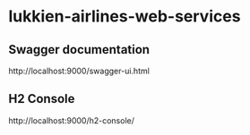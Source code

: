 
# lukkien-airlines-web-services

## Swagger documentation
http://localhost:9000/swagger-ui.html

## H2 Console
http://localhost:9000/h2-console/
